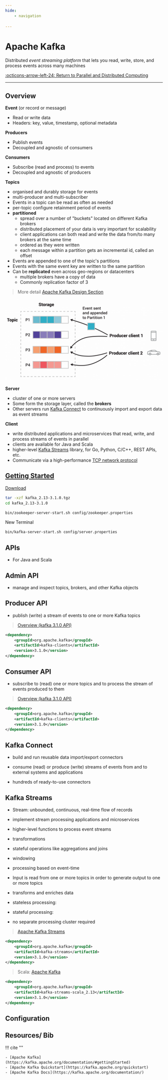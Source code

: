 ```yaml
---
hide:
    - navigation

---
```


# Apache Kafka

Distributed *event streaming platform* that lets you read, write, store, and process events across many machines

[:octicons-arrow-left-24: Return to Parallel and Distributed Computing](/Knowledge-Notebook/Parallel-Distributed/)

---

## Overview

**Event** (or record or message)
- Read or write data
- Headers: key, value, timestamp, optional metadata

**Producers**

- Publish events
- Decoupled and agnostic of consumers

**Consumers**

- Subscribe (read and process) to events
- Decoupled and agnostic of producers

**Topics**

- organised and durably storage for events
- multi-producer and multi-subscriber
- Events in a topic can be read as often as needed
- per-topic configure retainment period of events
- **partitioned**
    - spread over a number of &quot;buckets&quot; located on different Kafka brokers
    - distributed placement of your data is very important for scalability
    - client applications can both read and write the data from/to many brokers at the same time
    - ordered as they were written
    - each message within a partition gets an incremental id, called an offset
- Events are appended to one of the topic's partitions
- Events with the same event key are written to the same partition
- Can be **replicated** even across geo-regions or datacenters
    - multiple brokers have a copy of data
    - Commonly replication factor of 3


> More detail [Apache Kafka Design Section](https://kafka.apache.org/documentation/#design)


![](../../assets/streams-and-tables-p1_p4.png)

**Server**

- cluster of one or more servers
- Some form the storage layer, called the **brokers**
- Other servers run [Kafka Connect](https://kafka.apache.org/documentation/#connect) to continuously import and export data as event streams

**Client**

- write distributed applications and microservices that read, write, and process streams of events in parallel
- clients are available for Java and Scala
- higher-level [Kafka Streams](https://kafka.apache.org/documentation/streams/) library, for Go, Python, C/C++, REST APIs, etc.
- Communicate via a high-performance [TCP network protocol](https://kafka.apache.org/protocol.html)

## [Getting Started](https://kafka.apache.org/documentation/#quickstart)
[Download](https://www.apache.org/dyn/closer.cgi?path=/kafka/3.1.0/kafka_2.13-3.1.0.tgz)

```bash
tar -xzf kafka_2.13-3.1.0.tgz
cd kafka_2.13-3.1.0
```

```bash
bin/zookeeper-server-start.sh config/zookeeper.properties
```

New Terminal

```bash
bin/kafka-server-start.sh config/server.properties
```

## APIs

- For Java and Scala

## Admin API

- manage and inspect topics, brokers, and other Kafka objects

## Producer API

- publish (write) a stream of events to one or more Kafka topics

> [Overview (kafka 3.1.0 API)](https://kafka.apache.org/31/javadoc/index.html?org/apache/kafka/clients/producer/KafkaProducer.html)

```xml
<dependency>
    <groupId>org.apache.kafka</groupId>
    <artifactId>kafka-clients</artifactId>
    <version>3.1.0</version>
</dependency>
```

## Consumer API

- subscribe to (read) one or more topics and to process the stream of events produced to them

> [Overview (kafka 3.1.0 API)](https://kafka.apache.org/31/javadoc/index.html?org/apache/kafka/clients/consumer/KafkaConsumer.html)

```xml
<dependency>
    <groupId>org.apache.kafka</groupId>
    <artifactId>kafka-clients</artifactId>
    <version>3.1.0</version>
</dependency>
```

## Kafka Connect

- build and run reusable data import/export connectors

- consume (read) or produce (write) streams of events from and to external systems and applications

- hundreds of ready-to-use connectors


## Kafka Streams

- Stream: unbounded, continuous, real-time flow of records
- implement stream processing applications and microservices
- higher-level functions to process event streams
- transformations
- stateful operations like aggregations and joins
- windowing
- processing based on event-time
- Input is read from one or more topics in order to generate output to one or more topics
- transforms and enriches data
- stateless processing:

- stateful processing:
- no separate processing cluster required

> [Apache Kafka Streams](https://kafka.apache.org/31/documentation/streams)

```xml
<dependency>
    <groupId>org.apache.kafka</groupId>
    <artifactId>kafka-streams</artifactId>
    <version>3.1.0</version>
</dependency>
```

>  Scala: [Apache Kafka](https://kafka.apache.org/31/documentation/streams/developer-guide/dsl-api.html#scala-dsl)

```xml
<dependency>
    <groupId>org.apache.kafka</groupId>
    <artifactId>kafka-streams-scala_2.13</artifactId>
    <version>3.1.0</version>
</dependency>
```

## Configuration

## Resources/ Bib

!!! cite ""

    - [Apache Kafka](https://kafka.apache.org/documentation/#gettingStarted)
    - [Apache Kafka Quickstart](https://kafka.apache.org/quickstart)
    - [Apache Kafka Docs](https://kafka.apache.org/documentation/)

